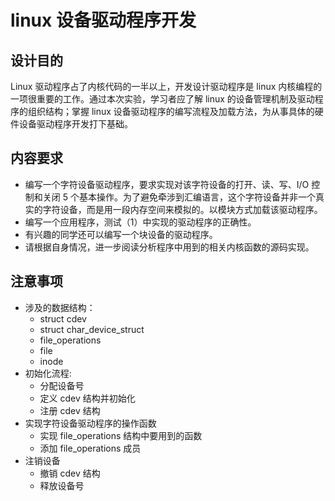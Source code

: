 # linux 设备驱动程序开发

## 设计目的

Linux 驱动程序占了内核代码的一半以上，开发设计驱动程序是 linux 内核编程的一项很重要的工作。通过本次实验，学习者应了解 linux 的设备管理机制及驱动程序的组织结构；掌握 linux 设备驱动程序的编写流程及加载方法，为从事具体的硬件设备驱动程序开发打下基础。

## 内容要求

* 编写一个字符设备驱动程序，要求实现对该字符设备的打开、读、写、I/O 控制和关闭 5 个基本操作。为了避免牵涉到汇编语言，这个字符设备并非一个真实的字符设备，而是用一段内存空间来模拟的。以模块方式加载该驱动程序。
* 编写一个应用程序，测试（1）中实现的驱动程序的正确性。
* 有兴趣的同学还可以编写一个块设备的驱动程序。
* 请根据自身情况，进一步阅读分析程序中用到的相关内核函数的源码实现。

## 注意事项

* 涉及的数据结构：
    * struct cdev
    * struct char_device_struct
    * file_operations
    * file
    * inode
* 初始化流程:
    * 分配设备号
    * 定义 cdev 结构并初始化
    * 注册 cdev 结构
* 实现字符设备驱动程序的操作函数
    * 实现 file_operations 结构中要用到的函数
    * 添加 file_operations 成员
* 注销设备
    * 撤销 cdev 结构
    * 释放设备号